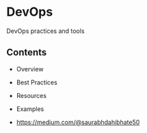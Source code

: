 # DevOps

DevOps practices and tools

## Contents
- Overview
- Best Practices
- Resources
- Examples


- https://medium.com/@saurabhdahibhate50